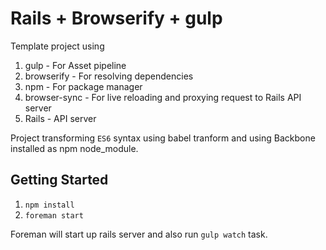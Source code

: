 # Rails + Browserify + gulp

Template project using

1. gulp - For Asset pipeline
2. browserify - For resolving dependencies
3. npm - For package manager
4. browser-sync - For live reloading and proxying request to Rails API server
5. Rails - API server

Project transforming `ES6` syntax using babel tranform and using Backbone installed as npm node_module.

## Getting Started

1. `npm install`
2. `foreman start`

Foreman will start up rails server and also run `gulp watch` task.
